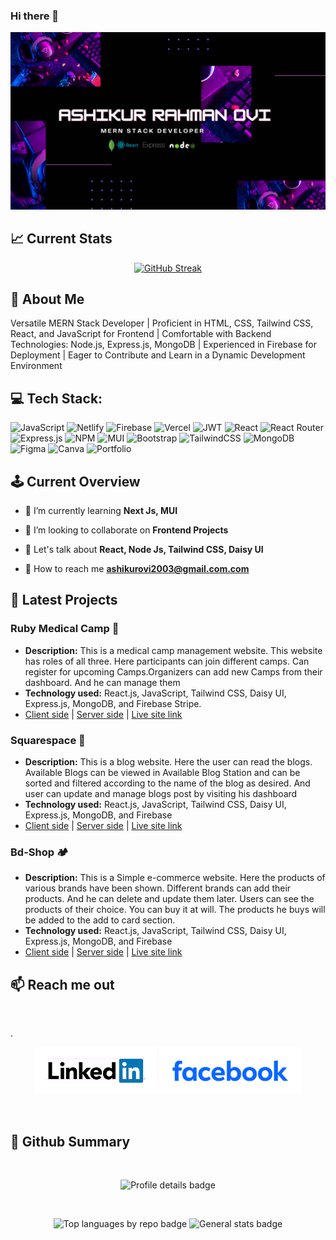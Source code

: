 ### Hi there 👋

![The San Juan Mountains are beautiful!](banner-1.png "San Juan Mountains")

## :chart_with_upwards_trend: Current Stats

<div align="center">

[![GitHub Streak](https://github-readme-streak-stats.herokuapp.com?user=ashikurbd71&theme=tokyonight)](https://git.io/streak-stats)

</div>

##  💫 About Me 

 Versatile MERN Stack Developer | Proficient in HTML, CSS, Tailwind CSS,
React, and JavaScript for Frontend | Comfortable with Backend Technologies:
Node.js, Express.js, MongoDB | Experienced in Firebase for Deployment |
 Eager to Contribute and Learn in a Dynamic Development Environment


 ## 💻 Tech Stack:

 ![JavaScript](https://img.shields.io/badge/javascript-%23323330.svg?style=flat-square&logo=javascript&logoColor=%23F7DF1E)  ![Netlify](https://img.shields.io/badge/netlify-%23000000.svg?style=flat-square&logo=netlify&logoColor=#00C7B7) ![Firebase](https://img.shields.io/badge/firebase-%23039BE5.svg?style=flat-square&logo=firebase) ![Vercel](https://img.shields.io/badge/vercel-%23000000.svg?style=flat-square&logo=vercel&logoColor=white) ![JWT](https://img.shields.io/badge/JWT-black?style=flat-square&logo=JSON%20web%20tokens)  ![React](https://img.shields.io/badge/react-%2320232a.svg?style=flat-square&logo=react&logoColor=%2361DAFB) ![React Router](https://img.shields.io/badge/React_Router-CA4245?style=flat-square&logo=react-router&logoColor=white) ![Express.js](https://img.shields.io/badge/express.js-%23404d59.svg?style=flat-square&logo=express&logoColor=%2361DAFB) ![NPM](https://img.shields.io/badge/NPM-%23000000.svg?style=flat-square&logo=npm&logoColor=white) ![MUI](https://img.shields.io/badge/MUI-%230081CB.svg?style=flat-square&logo=material-ui&logoColor=white) ![Bootstrap](https://img.shields.io/badge/bootstrap-%23563D7C.svg?style=flat-square&logo=bootstrap&logoColor=white) ![TailwindCSS](https://img.shields.io/badge/tailwindcss-%2338B2AC.svg?style=flat-square&logo=tailwind-css&logoColor=white) ![MongoDB](https://img.shields.io/badge/MongoDB-%234ea94b.svg?style=flat-square&logo=mongodb&logoColor=white)  ![Figma](https://img.shields.io/badge/figma-%23F24E1E.svg?style=flat-square&logo=figma&logoColor=white) ![Canva](https://img.shields.io/badge/Canva-%2300C4CC.svg?style=flat-square&logo=Canva&logoColor=white)  ![Portfolio](https://img.shields.io/badge/Portfolio-%23000000.svg?style=flat-square&logo=firefox&logoColor=#FF7139) 


## 🕹️ Current Overview

- 🌱 I’m currently learning **Next Js, MUI**

- 👯 I’m looking to collaborate on **Frontend Projects**

- 💬 Let's talk about **React, Node Js, Tailwind CSS, Daisy UI**

- 📧 How to reach me **ashikurovi2003@gmail.com.com**


 ## 🚀 Latest Projects

 ### Ruby Medical Camp  💊

 <ul>
  <li><strong>Description:</strong> This is a medical camp management website.  This website has roles of all three.  Here participants can join different camps.  Can register for upcoming Camps.Organizers can add new Camps from their dashboard.  And he can manage them </li>
  <li><strong>Technology used:</strong> React.js, JavaScript, Tailwind CSS, Daisy UI, Express.js, MongoDB, and Firebase Stripe.</li>
  <li>
    <a href="https://github.com/ashikurbd71/Ruby-Medical-Camp-Client">Client side</a> | <a href="https://github.com/ashikurbd71/Ruby-Medical-Camp-Server">Server side</a> | <a href="https://ruby-medical-camps.surge.sh">Live site link</a>
  </li>
</ul>






 ###  Squarespace 📝

  <ul>
  <li><strong>Description:</strong>  This is a blog website.  Here the user can read the blogs.  Available Blogs can be viewed in Available Blog Station and can be sorted and filtered according to the name of the blog as desired.  And user can update and manage blogs post by visiting his dashboard</li>
  <li><strong>Technology used:</strong> React.js, JavaScript, Tailwind CSS, Daisy UI, Express.js, MongoDB, and Firebase </li>
  <li>
    <a href="https://github.com/ashikurbd71/Blog-Client-Side">Client side</a> | <a href="https://github.com/ashikurbd71/Blog-Server-Side">Server side</a> | <a href="https://phsquarespace.surge.sh">Live site link</a>
  </li>
</ul>






###  Bd-Shop 🏕️

  <ul>
  <li><strong>Description:</strong>  This is a Simple e-commerce website.  Here the products of various brands have been shown.  Different brands can add their products.  And he can delete and update them later.  Users can see the products of their choice.  You can buy it at will.  The products he buys will be added to the add to card section.</li>
  <li><strong>Technology used:</strong> React.js, JavaScript, Tailwind CSS, Daisy UI, Express.js, MongoDB, and Firebase </li>
  <li>
    <a href="https://github.com/ashikurbd71/Brand-Shop-Client">Client side</a> | <a href="https://github.com/ashikurbd71/Brand-Shop-Server">Server side</a> | <a href="https://bd-committee.surge.sh">Live site link</a>
  </li>
</ul>








## :mailbox: Reach me out

  <br />

.<div align="center">
[<img height="75" src="download.png">](https://www.linkedin.com/in/ashikur-rahman-ovi-972ab4261/)
[<img height="75" src="photo.svg">](https://www.facebook.com/mdovi.7398)
</div>

<br />

## :eyes: Github Summary
<br />
<p align="center">
  <img src="http://github-profile-summary-cards.vercel.app/api/cards/profile-details?username=ashikurbd71&theme=tokyonight" alt="Profile details badge"/>
</p>
<br>

<p align="center">
  <img src="http://github-profile-summary-cards.vercel.app/api/cards/repos-per-language?username=ashikurbd71&theme=tokyonight" alt="Top languages by repo badge"/>
  <img src="http://github-profile-summary-cards.vercel.app/api/cards/stats?username=ashikurbd71&theme=tokyonight" alt="General stats badge"/>
</p>

<br>

